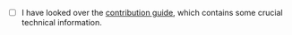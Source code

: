 - [ ] I have looked over the [contribution guide](https://github.com/atom-community/markdown-preview-plus/blob/master/CONTRIBUTING.md), which contains some crucial technical information.
